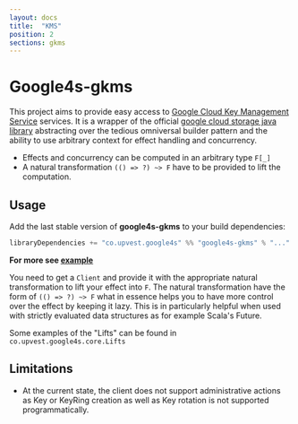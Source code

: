 ```yaml
---
layout: docs
title:  "KMS"
position: 2
sections: gkms
---
```


# Google4s-gkms

This project aims to provide easy access to [Google Cloud Key Management Service](https://cloud.google.com/kms/) services.
It is a wrapper of the official [google cloud storage java library](https://github.com/googleapis/google-cloud-java/tree/master/google-cloud-clients/google-cloud-kms)
abstracting over the tedious omniversal builder pattern and the ability to use arbitrary context for effect handling and concurrency.

- Effects and concurrency can be computed in an arbitrary type `F[_]`  
- A natural transformation `(() => ?) ~> F` have to be provided to lift the computation.


## Usage

Add the last stable version of **google4s-gkms** to your build dependencies:
 
```sbt
libraryDependencies += "co.upvest.google4s" %% "google4s-gkms" % "..."
```

**For more see [example](./example.html)**

You need to get a `Client` and provide it with the appropriate natural transformation
to lift your effect into `F`. The natural transformation have the form of `(() => ?) ~> F`
what in essence helps you to have more control over the effect by keeping it lazy. This is in particularly
helpful when used with strictly evaluated data structures as for example Scala's Future.

Some examples of the "Lifts" can be found in `co.upvest.google4s.core.Lifts`

## Limitations

- At the current state, the client does not support administrative
actions as Key or KeyRing creation as well as Key rotation is not supported programmatically. 
